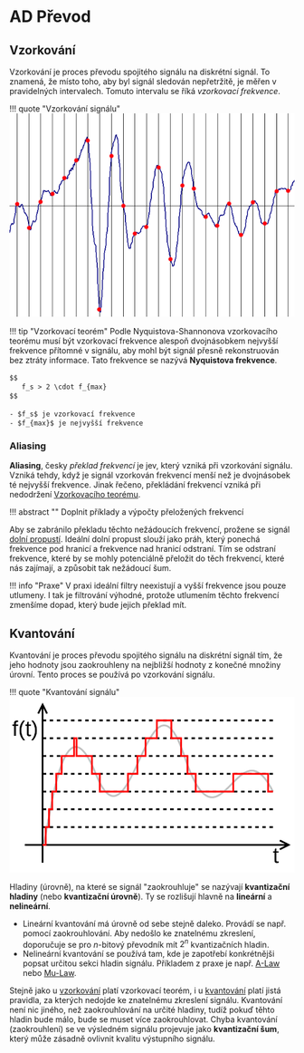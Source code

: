 # AD Převod

## Vzorkování
Vzorkování je proces převodu spojitého signálu na diskrétní signál. To znamená, že místo toho, aby byl signál sledován nepřetržitě, je měřen v pravidelných intervalech. Tomuto intervalu se říká _vzorkovací frekvence_.

!!! quote "Vzorkování signálu"
    ![Vzorkování](../images/vzorkovani.png)

!!! tip "Vzorkovací teorém"
    Podle Nyquistova-Shannonova vzorkovacího teorému musí být vzorkovací frekvence alespoň dvojnásobkem nejvyšší frekvence přítomné v signálu, aby mohl být signál přesně rekonstruován bez ztráty informace. Tato frekvence se nazývá __Nyquistova frekvence__.
    
    $$
       f_s > 2 \cdot f_{max} 
    $$

    - $f_s$ je vzorkovací frekvence
    - $f_{max}$ je nejvyšší frekvence

### Aliasing
__Aliasing__, česky _překlad frekvencí_ je jev, který vzniká při vzorkování signálu. Vzniká tehdy, když je signál vzorkován frekvencí menší než je dvojnásobek té nejvyšší frekvence. Jinak řečeno, překládání frekvencí vzniká při nedodržení [Vzorkovacího teorému](#vzorkovani).

!!! abstract ""
    Doplnit příklady a výpočty přeložených frekvencí

Aby se zabránilo překladu těchto nežádoucích frekvencí, prožene se signál [dolní propustí](filtry.md). Ideální dolní propust slouží jako práh, který ponechá frekvence pod hranicí a frekvence nad hranicí odstraní. Tím se odstraní frekvence, které by se mohly potenciálně přeložit do těch frekvencí, které nás zajímají, a způsobit tak nežádoucí šum.

!!! info "Praxe"
    V praxi ideální filtry neexistují a vyšší frekvence jsou pouze utlumeny. I tak je filtrování výhodné, protože utlumením těchto frekvencí zmenšíme dopad, který bude jejich překlad mít.

## Kvantování
Kvantování je proces převodu spojitého signálu na diskrétní signál tím, že jeho hodnoty jsou zaokrouhleny na nejbližší hodnoty z konečné množiny úrovní. Tento proces se používá po vzorkování signálu.

!!! quote "Kvantování signálu"
    ![Kvantování](../images/kvantovani.png)

Hladiny (úrovně), na které se signál "zaokrouhluje" se nazývají **kvantizační hladiny** (nebo **kvantizační úrovně**). Ty se rozlišují hlavně na __lineární__ a __nelineární__. 

- Lineární kvantování má úrovně od sebe stejně daleko. Provádí se např. pomocí zaokrouhlování. Aby nedošlo ke znatelnému zkreslení, doporučuje se pro $n$-bitový převodník mít $2^n$ kvantizačních hladin. 
- Nelineární kvantování se používá tam, kde je zapotřebí konkrétnějši popsat určitou sekci hladin signálu. Příkladem z praxe je např. [A-Law](https://en.wikipedia.org/wiki/A-law_algorithm) nebo [Mu-Law](https://en.wikipedia.org/wiki/%CE%9C-law_algorithm).

Stejně jako u [vzorkování](#vzorkovani) platí vzorkovací teorém, i u [kvantování](#kvantovani) platí jistá pravidla, za kterých nedojde ke znatelnému zkreslení signálu. Kvantování není nic jiného, než zaokrouhlování na určité hladiny, tudíž pokuď těhto hladin bude málo, bude se muset více zaokrouhlovat. Chyba kvantování (zaokrouhlení) se ve výsledném signálu projevuje jako **kvantizační šum**, který může zásadně ovlivnit kvalitu výstupního signálu.
